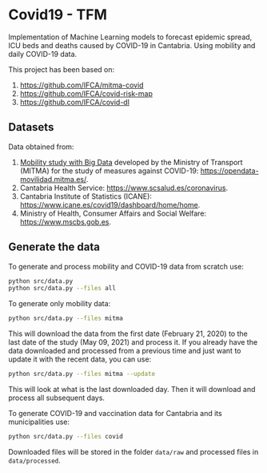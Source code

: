 Covid19 - TFM
===========
Implementation of Machine Learning models to forecast epidemic spread, ICU beds and deaths caused by COVID-19 in Cantabria. Using mobility and daily COVID-19 data.

This project has been based on:
1. https://github.com/IFCA/mitma-covid
2. https://github.com/IFCA/covid-risk-map
3. https://github.com/IFCA/covid-dl

[comment]: <> (4. https://github.com/saul-torres/covid_cantabria)

[comment]: <> (5. https://github.com/midudev/covid-vacuna)

[comment]: <> (   https://github.com/midudev/covid-vacuna/blob/main/scripts/download-covid-vaccine-today-status.js)

## Datasets
Data obtained from:
1. [Mobility study with Big Data](https://www.mitma.gob.es/ministerio/covid-19/evolucion-movilidad-big-data)
   developed by the Ministry of Transport (MITMA) for the study of measures against COVID-19:
   https://opendata-movilidad.mitma.es/.
2. Cantabria Health Service: https://www.scsalud.es/coronavirus.
3. Cantabria Institute of Statistics (ICANE):
   https://www.icane.es/covid19/dashboard/home/home.
4. Ministry of Health, Consumer Affairs and Social Welfare: https://www.mscbs.gob.es.

## Generate the data

To generate and process mobility and COVID-19 data from scratch use:
```bash
python src/data.py
python src/data.py --files all
```
To generate only mobility data:
```bash
python src/data.py --files mitma
```
This will download the data from the first date (February 21, 2020) to the last date of the study (May 09, 2021) and process it. If you already have the data downloaded and processed from a previous time and just want to update it with the recent data, you can use:
```bash
python src/data.py --files mitma --update
```
This will look at what is the last downloaded day. Then it will download and process all subsequent days.

To generate COVID-19 and vaccination data for Cantabria and its municipalities use:
```bash
python src/data.py --files covid
```
Downloaded files will be stored in the folder ``data/raw`` and processed files in ``data/processed``.
